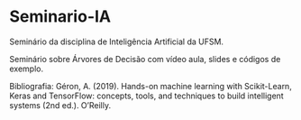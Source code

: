 # Seminario-IA
Seminário da disciplina de Inteligência Artificial da UFSM.

 Seminário sobre Árvores de Decisão com vídeo aula, slides e códigos de exemplo.

Bibliografia: Géron, A. (2019). Hands-on machine learning with Scikit-Learn, Keras and TensorFlow: concepts, tools, and techniques to build intelligent systems (2nd ed.). O’Reilly.

